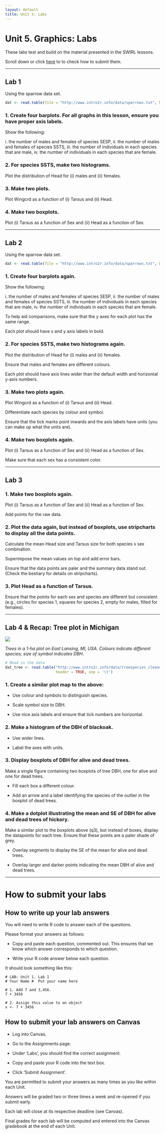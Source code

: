 ```yaml
---
layout: default
title: Unit 5: Labs
---
```



# Unit 5. Graphics: Labs

These labs test and build on the material presented in the SWIRL lessons.

Scroll down or click [here](../unit5/labs.html#how-to-submit-your-labs) to to check how to submit them.


 - - -
 
## Lab 1

Using the sparrow data set.

```r
dat <- read.table(file = "http://www.intro2r.info/data/sparrows.txt", header = TRUE)
```

### 1. Create four barplots. For all graphs in this lesson, ensure you have proper axis labels. 

Show the following: 

i. the number of males and females of species SESP,
ii. the number of males and females of species SSTS,
iii. the number of individuals in each species that are male,
iv. the number of individuals in each species that are female.


### 2. For species SSTS, make two histograms.

Plot the distribution of Head for (i) males and (ii) females.


### 3. Make two plots.

Plot Wingcrd as a function of (i) Tarsus and (ii) Head.


### 4. Make two boxplots.

Plot (i) Tarsus as a function of Sex and (ii) Head as a function of Sex. 


 - - -
 
## Lab 2
 
Using the sparrow data set.

```r
dat <- read.table(file = "http://www.intro2r.info/data/sparrows.txt", header = TRUE)
```


### 1. Create four barplots again.


Show the following: 

i. the number of males and females of species SESP,
ii. the number of males and females of species SSTS,
iii. the number of individuals in each species that are male,
iv. the number of individuals in each species that are female.

To help aid comparisons, make sure that the y axes for each plot has the same range.

Each plot should have x and y axis labels in bold.


### 2. For species SSTS, make two histograms again.

Plot the distribution of Head for (i) males and (ii) females.

Ensure that males and females are different colours.

Each plot should have axis lines wider than the default width and horizontal y-axis numbers.


### 3. Make two plots again.

Plot Wingcrd as a function of (i) Tarsus and (ii) Head.

Differentiate each species by colour and symbol.

Ensure that the tick marks point inwards and the axis labels have units (you can make up what the units are).


### 4. Make two boxplots again.

Plot (i) Tarsus as a function of Sex and (ii) Head as a function of Sex. 
 
Make sure that each sex has a consistent color.



- - -

## Lab 3

### 1. Make two boxplots again.

Plot (i) Tarsus as a function of Sex and (ii) Head as a function of Sex. 
 
Add points for the raw data.


### 2. Plot the data again, but instead of boxplots, use stripcharts to display all the data points. 

Calculate the mean Head size and Tarsus size for both species x sex combination.
 
Superimpose the mean values on top and add error bars. 
 
Ensure that the data points are paler and the summary data stand out. (Check the bestiary for details on stripcharts).


### 3. Plot Head as a function of Tarsus.

Ensure that the points for each sex and species are different but consistent (e.g., circles for species 1, squares for species 2, empty for males, filled for females). 


- - -


## Lab 4 & Recap: Tree plot in Michigan 

![](../unit5/img/treeplot.png)

*Trees in a 1-ha plot on East Lansing, MI, USA. Colours indicate different species; size of symbol indicates DBH.*

```r
# Read in the data
dat_tree <- read.table("http://www.intro2r.info/data/treespecies_cleandata.txt", 
                       header = TRUE, sep = '\t')
```


### 1. Create a similar plot map to the above:

- Use colour and symbols to distinguish species.
 
- Scale symbol size to DBH.

- Use nice axis labels and ensure that tick numbers are horizontal.


### 2. Make a histogram of the DBH of blackoak.

 - Use wider lines.
 
 - Label the axes with units.
 

### 3. Display boxplots of DBH for alive and dead trees.

Make a single figure containing two boxplots of tree DBH, one for alive and one for dead trees.

 - Fill each box a different colour.

 - Add an arrow and a label identifying the species of the outlier in the boxplot of dead trees.


### 4. Make a dotplot illustrating the mean and SE of DBH for alive and dead trees of hickory.

Make a similar plot to the boxplots above (q3), but instead of boxes, display the datapoints for each tree. Ensure that these points are a paler shade of grey.

 - Overlay segments to display the SE of the mean for alive and dead trees.

 - Overlay larger and darker points indicating the mean DBH of alive and dead trees.




- - -
 
# How to submit your labs

## How to write up your lab answers

You will need to write R code to answer each of the questions.

Please format your answers as follows:

 - Copy and paste each question, commented out. This ensures that we know which answer corresponds to which question.

  - Write your R code answer below each question.

It should look something like this:

```
# LAB: Unit 1. Lab 1
# Your Name #  Put your name here

# 1. Add 7 and 3,456.
7 + 3456

# 2. Assign this value to an object
x <- 7 + 3456
```

## How to submit your lab answers on Canvas

 - Log into Canvas.

 - Go to the Assignments page.

 - Under ‘Labs’, you should find the correct assignment.

 - Copy and paste your R code into the text box.

 - Click ‘Submit Assignment’.

You are permitted to submit your answers as many times as you like within each Unit.

Answers will be graded two or three times a week and re-opened if you submit early.

Each lab will close at its respective deadline (see Canvas).

Final grades for each lab will be computed and entered into the Canvas gradebook at the end of each Unit.



